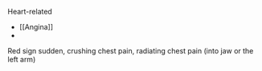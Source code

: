 Heart-related
- [[Angina]]
- 

Red sign
sudden, crushing chest pain, radiating chest pain (into jaw or the left arm)